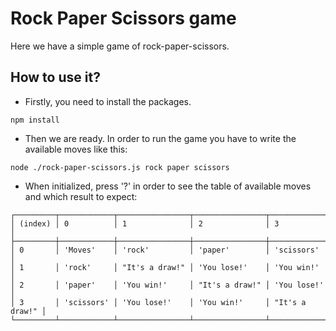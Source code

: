# Rock Paper Scissors game

Here we have a simple game of rock-paper-scissors.

## How to use it?

- Firstly, you need to install the packages.

```
npm install
```

- Then we are ready. In order to run the game you have to write the available moves like this:

```
node ./rock-paper-scissors.js rock paper scissors
```

- When initialized, press '?' in order to see the table of available moves and which result to expect:

```
┌─────────┬────────────┬────────────────┬────────────────┬────────────────┐
│ (index) │ 0          │ 1              │ 2              │ 3              │
├─────────┼────────────┼────────────────┼────────────────┼────────────────┤
│ 0       │ 'Moves'    │ 'rock'         │ 'paper'        │ 'scissors'     │
│ 1       │ 'rock'     │ "It's a draw!" │ 'You lose!'    │ 'You win!'     │
│ 2       │ 'paper'    │ 'You win!'     │ "It's a draw!" │ 'You lose!'    │
│ 3       │ 'scissors' │ 'You lose!'    │ 'You win!'     │ "It's a draw!" │
└─────────┴────────────┴────────────────┴────────────────┴────────────────┘
```